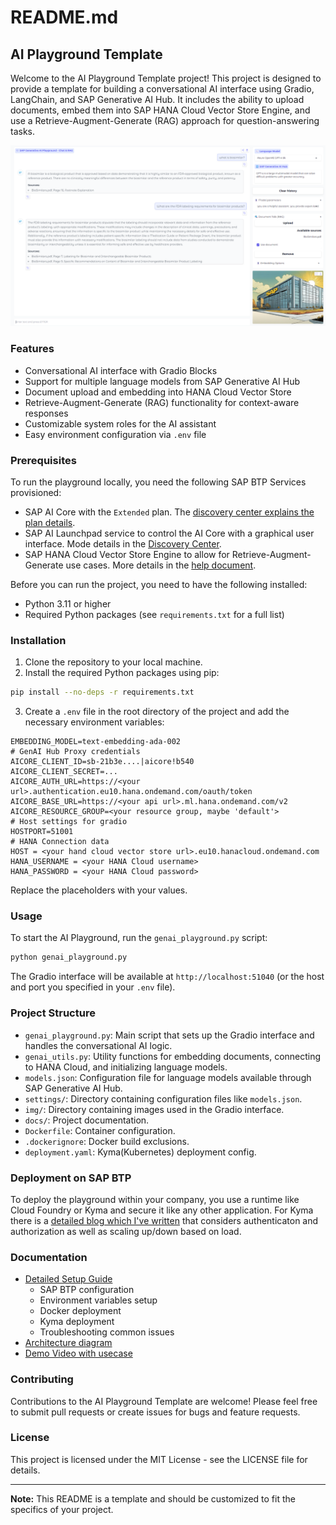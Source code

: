 # README.md

## AI Playground Template

Welcome to the AI Playground Template project! This project is designed to provide a template for building a conversational AI interface using Gradio, LangChain, and SAP Generative AI Hub. It includes the ability to upload documents, embed them into SAP HANA Cloud Vector Store Engine, and use a Retrieve-Augment-Generate (RAG) approach for question-answering tasks.

![Image of the Generative AI Playground](./docs/img/solution_screen.png "Image of the Generative AI Playground")

### Features

- Conversational AI interface with Gradio Blocks
- Support for multiple language models from SAP Generative AI Hub
- Document upload and embedding into HANA Cloud Vector Store
- Retrieve-Augment-Generate (RAG) functionality for context-aware responses
- Customizable system roles for the AI assistant
- Easy environment configuration via `.env` file

### Prerequisites

To run the playground locally, you need the following SAP BTP Services provisioned:

- SAP AI Core with the `Extended` plan. The [discovery center explains the plan details](https://discovery-center.cloud.sap/serviceCatalog/sap-ai-core?region=all&tab=service_plan).
- SAP AI Launchpad service to control the AI Core with a graphical user interface. Mode details in the [Discovery Center](https://discovery-center.cloud.sap/serviceCatalog/sap-ai-launchpad?region=all).
- SAP HANA Cloud Vector Store Engine to allow for Retrieve-Augment-Generate use cases. More details in the [help document](https://help.sap.com/docs/hana-cloud-database/sap-hana-cloud-sap-hana-database-vector-engine-guide/sap-hana-cloud-sap-hana-database-vector-engine-guide?locale=en-US).

Before you can run the project, you need to have the following installed:

- Python 3.11 or higher
- Required Python packages (see `requirements.txt` for a full list)

### Installation

1. Clone the repository to your local machine.
2. Install the required Python packages using pip:

```bash
pip install --no-deps -r requirements.txt
```

3. Create a `.env` file in the root directory of the project and add the necessary environment variables:

```plaintext
EMBEDDING_MODEL=text-embedding-ada-002
# GenAI Hub Proxy credentials
AICORE_CLIENT_ID=sb-21b3e....|aicore!b540
AICORE_CLIENT_SECRET=...
AICORE_AUTH_URL=https://<your url>.authentication.eu10.hana.ondemand.com/oauth/token
AICORE_BASE_URL=https://<your api url>.ml.hana.ondemand.com/v2
AICORE_RESOURCE_GROUP=<your resource group, maybe 'default'>
# Host settings for gradio
HOSTPORT=51001
# HANA Connection data
HOST = <your hand cloud vector store url>.eu10.hanacloud.ondemand.com
HANA_USERNAME = <your HANA Cloud username>
HANA_PASSWORD = <your HANA Cloud password>
```

Replace the placeholders with your values.

### Usage

To start the AI Playground, run the `genai_playground.py` script:

```bash
python genai_playground.py
```

The Gradio interface will be available at `http://localhost:51040` (or the host and port you specified in your `.env` file).

### Project Structure

- `genai_playground.py`: Main script that sets up the Gradio interface and handles the conversational AI logic.
- `genai_utils.py`: Utility functions for embedding documents, connecting to HANA Cloud, and initializing language models.
- `models.json`: Configuration file for language models available through SAP Generative AI Hub.
- `settings/`: Directory containing configuration files like `models.json`.
- `img/`: Directory containing images used in the Gradio interface.
- `docs/`: Project documentation.
- `Dockerfile`: Container configuration.
- `.dockerignore`: Docker build exclusions.
- `deployment.yaml`: Kyma(Kubernetes) deployment config.

### Deployment on SAP BTP
To deploy the playground within your company, you use a runtime like Cloud Foundry or Kyma and secure it like any other application. For Kyma there is a [detailed blog which I've written](https://www.linkedin.com/pulse/sap-btp-kyma-authentication-authorization-autoscaling-gunter-albrecht-wrbic/) that considers authenticaton and authorization as well as scaling up/down based on load.

### Documentation
- [Detailed Setup Guide](./documentation/SETUP_GUIDE.md)
    - SAP BTP configuration
    - Environment variables setup
    - Docker deployment
    - Kyma deployment
    - Troubleshooting common issues
- [Architecture diagram](./docs/Architecture_Diagram.png)
- [Demo Video with usecase](https://youtu.be/qtxhrcEYhGU)

### Contributing

Contributions to the AI Playground Template are welcome! Please feel free to submit pull requests or create issues for bugs and feature requests.

### License

This project is licensed under the MIT License - see the LICENSE file for details.

---

**Note:** This README is a template and should be customized to fit the specifics of your project.
